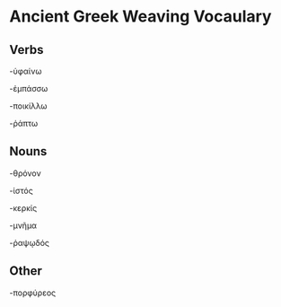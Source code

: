 # Ancient Greek Weaving Vocaulary

## Verbs

-ὑφαίνω

-ἐμπάσσω

-ποικίλλω

-ῥάπτω
## Nouns
-θρόνον

-ἱστός

-κερκίς

-μνῆμα

-ῥαψῳδός
## Other
-πορφύρεος
